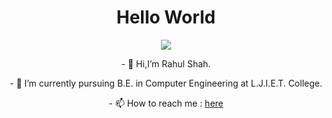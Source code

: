 <h1 align="center">Hello World</h1>
<div align="center"><img src="https://i.pinimg.com/originals/58/72/58/58725865c95fe20cfc595725fca0d6a3.gif"></img></div>
<p align="center"> 
  - 👋 Hi,I’m Rahul Shah.
</p>
<p align="center"> 
  - 🌱 I’m currently pursuing B.E. in Computer Engineering at L.J.I.E.T. College.
</p>  
<p align="center"> 
  - 📫 How to reach me : <a href="https://www.linkedin.com/in/rahul-0810-shah/">here</a>
</p>
<!--- 👀 I’m interested in ...
- 🌱 I’m currently learning ...
- 💞️ I’m looking to collaborate on ...
- 📫 How to reach me ...-->

<!---
RahullShahh/RahullShahh is a ✨ special ✨ repository because its `README.md` (this file) appears on your GitHub profile.
You can click the Preview link to take a look at your changes.
--->
